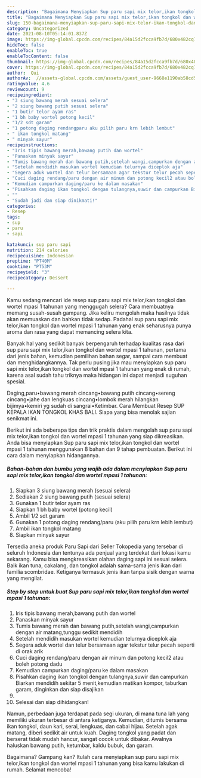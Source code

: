 ```yaml
---
description: "Bagaimana Menyiapkan Sup paru sapi mix telor,ikan tongkol dan wortel mpasi 1 tahunan Anti Gagal"
title: "Bagaimana Menyiapkan Sup paru sapi mix telor,ikan tongkol dan wortel mpasi 1 tahunan Anti Gagal"
slug: 150-bagaimana-menyiapkan-sup-paru-sapi-mix-telor-ikan-tongkol-dan-wortel-mpasi-1-tahunan-anti-gagal
category: Uncategorized
date: 2021-08-10T05:14:01.837Z
image: https://img-global.cpcdn.com/recipes/84a15d2fcca9fb7d/680x482cq70/sup-paru-sapi-mix-telorikan-tongkol-dan-wortel-mpasi-1-tahunan-foto-resep-utama.jpg
hideToc: false
enableToc: true
enableTocContent: false
thumbnail: https://img-global.cpcdn.com/recipes/84a15d2fcca9fb7d/680x482cq70/sup-paru-sapi-mix-telorikan-tongkol-dan-wortel-mpasi-1-tahunan-foto-resep-utama.jpg
cover: https://img-global.cpcdn.com/recipes/84a15d2fcca9fb7d/680x482cq70/sup-paru-sapi-mix-telorikan-tongkol-dan-wortel-mpasi-1-tahunan-foto-resep-utama.jpg
author:  Qui
authorAv:  //assets-global.cpcdn.com/assets/guest_user-9668e1190ab58cd58d666d5934e79c79da2e02f4421a6ed9abc4b163da97d6e7.png
ratingvalue: 4.6
reviewcount: 9
recipeingredient:
- "3 siung bawang merah sesuai selera"
- "2 siung bawang putih sesuai selera"
- "1 butir telor ayam ras"
- "1 bh baby wortel potong kecil"
- "1/2 sdt garam"
- "1 potong daging rendangparu aku pilih paru krn lebih lembut"
- " ikan tongkol matang"
- " minyak sayur"
recipeinstructions:
- "Iris tipis bawang merah,bawang putih dan wortel"
- "Panaskan minyak sayur"
- "Tumis bawang merah dan bawang putih,setelah wangi,campurkan dengan air matang,tunggu sedikit mendidih"
- "Setelah mendidih masukan wortel kemudian telurnya diceplok aja"
- "Segera aduk wortel dan telur bersamaan agar tekstur telur pecah seperti di orak arik"
- "Cuci daging rendang/paru dengan air minum dan potong kecil2 atau boleh potong dadu"
- "Kemudian campurkan daging/paru ke dalam masakan"
- "Pisahkan daging ikan tongkol dengan tulangnya,suwir dan campurkan Biarkan mendidih sekitar 5 menit,kemudian matikan kompor, taburkan garam, dinginkan dan siap disajikan"
- ""
- "Sudah jadi dan siap dinikmati!"
categories:
- Resep
tags:
- sup
- paru
- sapi

katakunci: sup paru sapi 
nutrition: 214 calories
recipecuisine: Indonesian
preptime: "PT40M"
cooktime: "PT53M"
recipeyield: "3"
recipecategory: Dessert

---
```



Kamu sedang mencari ide resep sup paru sapi mix telor,ikan tongkol dan wortel mpasi 1 tahunan yang menggugah selera? Cara membuatnya memang susah-susah gampang. Jika keliru mengolah maka hasilnya tidak akan memuaskan dan bahkan tidak sedap. Padahal sup paru sapi mix telor,ikan tongkol dan wortel mpasi 1 tahunan yang enak seharusnya punya aroma dan rasa yang dapat memancing selera kita.


Banyak hal yang sedikit banyak berpengaruh terhadap kualitas rasa dari sup paru sapi mix telor,ikan tongkol dan wortel mpasi 1 tahunan, pertama dari jenis bahan, kemudian pemilihan bahan segar, sampai cara membuat dan menghidangkannya. Tak perlu pusing jika mau menyiapkan sup paru sapi mix telor,ikan tongkol dan wortel mpasi 1 tahunan yang enak di rumah, karena asal sudah tahu triknya maka hidangan ini dapat menjadi suguhan spesial.

Daging,paru•bawang merah cincang•bawang putih cincang•sereng cincang•jahe dan lengkuas cincang•lombok merah hilangkan bijimya•kemiri yg sudah di sangrai•Ketimbar. Cara Membuat Resep SUP KEPALA IKAN TONGKOL KHAS BALI. Siapa yang bisa menolak sajian senikmat ini.


Berikut ini ada beberapa tips dan trik praktis dalam mengolah sup paru sapi mix telor,ikan tongkol dan wortel mpasi 1 tahunan yang siap dikreasikan. Anda bisa menyiapkan Sup paru sapi mix telor,ikan tongkol dan wortel mpasi 1 tahunan menggunakan 8 bahan dan 9 tahap pembuatan. Berikut ini cara dalam menyiapkan hidangannya.

<!--inarticleads1-->

##### Bahan-bahan dan bumbu yang wajib ada dalam menyiapkan Sup paru sapi mix telor,ikan tongkol dan wortel mpasi 1 tahunan:

1. Siapkan 3 siung bawang merah (sesuai selera)
1. Sediakan 2 siung bawang putih (sesuai selera)
1. Gunakan 1 butir telor ayam ras
1. Siapkan 1 bh baby wortel (potong kecil)
1. Ambil 1/2 sdt garam
1. Gunakan 1 potong daging rendang/paru (aku pilih paru krn lebih lembut)
1. Ambil  ikan tongkol matang
1. Siapkan  minyak sayur


Tersedia aneka produk Paru Sapi dari Seller Tokopedia yang tersebar di seluruh Indonesia dan tentunya ada penjual yang terdekat dari lokasi kamu sekarang. Kamu bisa mengkreasikan olahan daging sapi ini sesuai selera. Baik ikan tuna, cakalang, dan tongkol adalah sama-sama jenis ikan dari familia scombridae. Ketiganya termasuk jenis ikan tanpa sisik dengan warna yang mengilat. 

<!--inarticleads2-->

##### Step by step untuk buat Sup paru sapi mix telor,ikan tongkol dan wortel mpasi 1 tahunan:

1. Iris tipis bawang merah,bawang putih dan wortel
1. Panaskan minyak sayur
1. Tumis bawang merah dan bawang putih,setelah wangi,campurkan dengan air matang,tunggu sedikit mendidih
1. Setelah mendidih masukan wortel kemudian telurnya diceplok aja
1. Segera aduk wortel dan telur bersamaan agar tekstur telur pecah seperti di orak arik
1. Cuci daging rendang/paru dengan air minum dan potong kecil2 atau boleh potong dadu
1. Kemudian campurkan daging/paru ke dalam masakan
1. Pisahkan daging ikan tongkol dengan tulangnya,suwir dan campurkan Biarkan mendidih sekitar 5 menit,kemudian matikan kompor, taburkan garam, dinginkan dan siap disajikan
1. 
1. Selesai dan siap dihidangkan!

Namun, perbedaan juga terdapat pada segi ukuran, di mana tuna lah yang memiliki ukuran terbesar di antara ketiganya. Kemudian, ditumis bersama ikan tongkol, daun kari, serai, lengkuas, dan cabai hijau. Setelah agak matang, diberi sedikit air untuk kuah. Daging tongkol yang padat dan berserat tidak mudah hancur, sangat cocok untuk dibakar. Awalnya haluskan bawang putih, ketumbar, kaldu bubuk, dan garam. 

Bagaimana? Gampang kan? Itulah cara menyiapkan sup paru sapi mix telor,ikan tongkol dan wortel mpasi 1 tahunan yang bisa kamu lakukan di rumah. Selamat mencoba!
